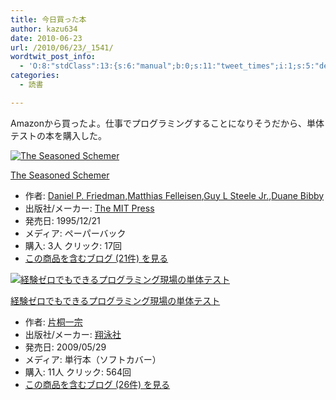 ```yaml
---
title: 今日買った本
author: kazu634
date: 2010-06-23
url: /2010/06/23/_1541/
wordtwit_post_info:
  - 'O:8:"stdClass":13:{s:6:"manual";b:0;s:11:"tweet_times";i:1;s:5:"delay";i:0;s:7:"enabled";i:1;s:10:"separation";s:2:"60";s:7:"version";s:3:"3.7";s:14:"tweet_template";b:0;s:6:"status";i:2;s:6:"result";a:0:{}s:13:"tweet_counter";i:2;s:13:"tweet_log_ids";a:1:{i:0;i:5291;}s:9:"hash_tags";a:0:{}s:8:"accounts";a:1:{i:0;s:7:"kazu634";}}'
categories:
  - 読書

---
```

<div class="section">
<p>
    Amazonから買ったよ。仕事でプログラミングすることになりそうだから、単体テストの本を購入した。
</p>
  
<div class="hatena-asin-detail">
<a href="http://www.amazon.co.jp/dp/026256100X/?tag=hatena_st1-22&ascsubtag=d-7ibv" onclick="__gaTracker('send', 'event', 'outbound-article', 'http://www.amazon.co.jp/dp/026256100X/?tag=hatena_st1-22&ascsubtag=d-7ibv', '');"><img src="https://images-na.ssl-images-amazon.com/images/I/51GLbRPvKWL._SL160_.jpg" class="hatena-asin-detail-image" alt="The Seasoned Schemer" title="The Seasoned Schemer" /></a></p> 
    
<div class="hatena-asin-detail-info">
<p class="hatena-asin-detail-title">
<a href="http://www.amazon.co.jp/dp/026256100X/?tag=hatena_st1-22&ascsubtag=d-7ibv" onclick="__gaTracker('send', 'event', 'outbound-article', 'http://www.amazon.co.jp/dp/026256100X/?tag=hatena_st1-22&ascsubtag=d-7ibv', 'The Seasoned Schemer');">The Seasoned Schemer</a>
</p>
      
<ul>
<li>
<span class="hatena-asin-detail-label">作者:</span> <a href="http://d.hatena.ne.jp/keyword/Daniel%20P%2E%20Friedman" onclick="__gaTracker('send', 'event', 'outbound-article', 'http://d.hatena.ne.jp/keyword/Daniel%20P%2E%20Friedman', 'Daniel P. Friedman');" class="keyword">Daniel P. Friedman</a>,<a href="http://d.hatena.ne.jp/keyword/Matthias%20Felleisen" onclick="__gaTracker('send', 'event', 'outbound-article', 'http://d.hatena.ne.jp/keyword/Matthias%20Felleisen', 'Matthias Felleisen');" class="keyword">Matthias Felleisen</a>,<a href="http://d.hatena.ne.jp/keyword/Guy%20L%20Steele%20Jr%2E" onclick="__gaTracker('send', 'event', 'outbound-article', 'http://d.hatena.ne.jp/keyword/Guy%20L%20Steele%20Jr%2E', 'Guy L Steele Jr.');" class="keyword">Guy L Steele Jr.</a>,<a href="http://d.hatena.ne.jp/keyword/Duane%20Bibby" onclick="__gaTracker('send', 'event', 'outbound-article', 'http://d.hatena.ne.jp/keyword/Duane%20Bibby', 'Duane Bibby');" class="keyword">Duane Bibby</a>
</li>
<li>
<span class="hatena-asin-detail-label">出版社/メーカー:</span> <a href="http://d.hatena.ne.jp/keyword/The%20MIT%20Press" onclick="__gaTracker('send', 'event', 'outbound-article', 'http://d.hatena.ne.jp/keyword/The%20MIT%20Press', 'The MIT Press');" class="keyword">The MIT Press</a>
</li>
<li>
<span class="hatena-asin-detail-label">発売日:</span> 1995/12/21
</li>
<li>
<span class="hatena-asin-detail-label">メディア:</span> ペーパーバック
</li>
<li>
<span class="hatena-asin-detail-label">購入</span>: 3人 <span class="hatena-asin-detail-label">クリック</span>: 17回
</li>
<li>
<a href="http://d.hatena.ne.jp/asin/026256100X" onclick="__gaTracker('send', 'event', 'outbound-article', 'http://d.hatena.ne.jp/asin/026256100X', 'この商品を含むブログ (21件) を見る');" target="_blank">この商品を含むブログ (21件) を見る</a>
</li>
</ul>
</div>
    
<div class="hatena-asin-detail-foot">
</div>
</div>
  
<div class="hatena-asin-detail">
<a href="http://www.amazon.co.jp/dp/4798118915/?tag=hatena_st1-22&ascsubtag=d-7ibv" onclick="__gaTracker('send', 'event', 'outbound-article', 'http://www.amazon.co.jp/dp/4798118915/?tag=hatena_st1-22&ascsubtag=d-7ibv', '');"><img src="https://images-na.ssl-images-amazon.com/images/I/51eqq1GR9yL._SL160_.jpg" class="hatena-asin-detail-image" alt="経験ゼロでもできるプログラミング現場の単体テスト" title="経験ゼロでもできるプログラミング現場の単体テスト" /></a></p> 
    
<div class="hatena-asin-detail-info">
<p class="hatena-asin-detail-title">
<a href="http://www.amazon.co.jp/dp/4798118915/?tag=hatena_st1-22&ascsubtag=d-7ibv" onclick="__gaTracker('send', 'event', 'outbound-article', 'http://www.amazon.co.jp/dp/4798118915/?tag=hatena_st1-22&ascsubtag=d-7ibv', '経験ゼロでもできるプログラミング現場の単体テスト');">経験ゼロでもできるプログラミング現場の単体テスト</a>
</p>
      
<ul>
<li>
<span class="hatena-asin-detail-label">作者:</span> <a href="http://d.hatena.ne.jp/keyword/%CA%D2%B6%CD%B0%EC%BD%A1" onclick="__gaTracker('send', 'event', 'outbound-article', 'http://d.hatena.ne.jp/keyword/%CA%D2%B6%CD%B0%EC%BD%A1', '片桐一宗');" class="keyword">片桐一宗</a>
</li>
<li>
<span class="hatena-asin-detail-label">出版社/メーカー:</span> <a href="http://d.hatena.ne.jp/keyword/%E6%C6%B1%CB%BC%D2" onclick="__gaTracker('send', 'event', 'outbound-article', 'http://d.hatena.ne.jp/keyword/%E6%C6%B1%CB%BC%D2', '翔泳社');" class="keyword">翔泳社</a>
</li>
<li>
<span class="hatena-asin-detail-label">発売日:</span> 2009/05/29
</li>
<li>
<span class="hatena-asin-detail-label">メディア:</span> 単行本（ソフトカバー）
</li>
<li>
<span class="hatena-asin-detail-label">購入</span>: 11人 <span class="hatena-asin-detail-label">クリック</span>: 564回
</li>
<li>
<a href="http://d.hatena.ne.jp/asin/4798118915" onclick="__gaTracker('send', 'event', 'outbound-article', 'http://d.hatena.ne.jp/asin/4798118915', 'この商品を含むブログ (26件) を見る');" target="_blank">この商品を含むブログ (26件) を見る</a>
</li>
</ul>
</div>
    
<div class="hatena-asin-detail-foot">
</div>
</div>
</div>
